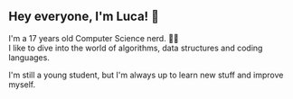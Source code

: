 ## Hey everyone, I'm Luca! 👋

I'm a 17 years old Computer Science nerd. 👨‍🎓  
I like to dive into the world of algorithms, data structures and coding languages.  
  
I'm still a young student, but I'm always up to learn new stuff and improve myself.

